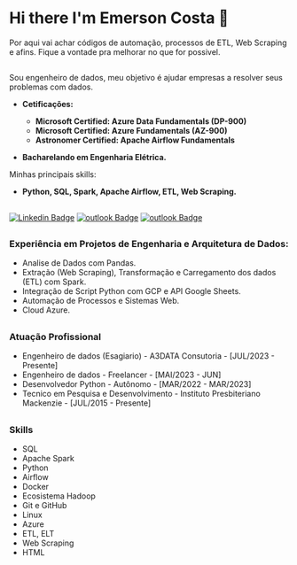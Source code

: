 # Hi there  I'm Emerson Costa 👋

Por aqui vai achar códigos de automação, processos de ETL, Web Scraping e afins. Fique a vontade pra melhorar no que for possivel.  
##
Sou engenheiro de dados, meu objetivo é ajudar empresas a resolver seus problemas com dados.  
- **Cetificações:**
  - **Microsoft Certified: Azure Data Fundamentals (DP-900)**
  - **Microsoft Certified: Azure Fundamentals (AZ-900)**
  - **Astronomer Certified: Apache Airflow Fundamentals**  

- **Bacharelando em Engenharia Elétrica.**  

Minhas principais skills:  
  - **Python, SQL, Spark, Apache Airflow, ETL, Web Scraping.**
##
[![Linkedin Badge](https://img.shields.io/badge/LinkedIn-Emerson_Costa-blue?style=flat-square&logo=Linkedin&logoColor=white&link=https://www.linkedin.com/in/emersonmcostaa/)](https://www.linkedin.com/in/emersonmcostaa/)
[![outlook Badge](https://img.shields.io/badge/-emersonmonteiro.costa@gmail.com-c14438?style=flat-square&logo=Gmail&logoColor=white&link=mailto:emersonmonteiro.costa@gmail.com)](mailto:emersonmonteiro.costa@gmail.com) 
[![outlook Badge](https://img.shields.io/badge/WhatsApp-25D366?style=flat-square&logo=whatsapp&logoColor=white)](https://api.whatsapp.com/send/?phone=5585984203725&text&type=phone_number&app_absent=0)
##
### Experiência em Projetos de Engenharia e Arquitetura de Dados:
- Analise de Dados com Pandas.
- Extração (Web Scraping), Transformação e Carregamento dos dados (ETL) com Spark.
- Integração de Script Python com GCP e API Google Sheets.
- Automação de Processos e Sistemas Web.
- Cloud Azure.
##
### Atuação Profissional
- Engenheiro de dados (Esagiario)  - A3DATA Consutoria - [JUL/2023 - Presente]
- Engenheiro de dados  - Freelancer - [MAI/2023 - JUN]
- Desenvolvedor Python - Autônomo - [MAR/2022 - MAR/2023]
- Tecnico em Pesquisa e Desenvolvimento  - Instituto Presbiteriano Mackenzie - [JUL/2015 - Presente]
 ##
 ### Skills  
 - SQL
 - Apache Spark
 - Python
 - Airflow
 - Docker
 - Ecosistema Hadoop
 - Git e GitHub
 - Linux
 - Azure
 - ETL, ELT
 - Web Scraping
 - HTML
